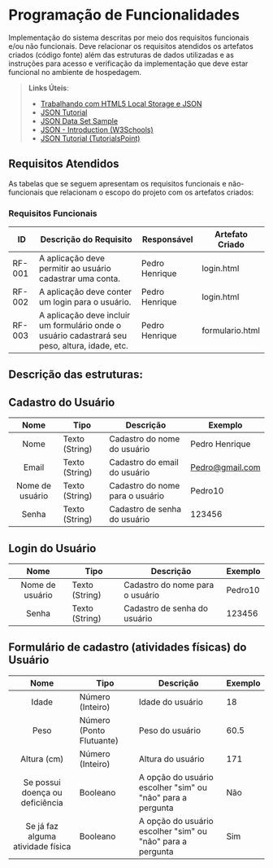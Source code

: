 # Programação de Funcionalidades

Implementação do sistema descritas por meio dos requisitos funcionais e/ou não funcionais. Deve relacionar os requisitos atendidos os artefatos criados (código fonte) além das estruturas de dados utilizadas e as instruções para acesso e verificação da implementação que deve estar funcional no ambiente de hospedagem.

> **Links Úteis**:
>
> - [Trabalhando com HTML5 Local Storage e JSON](https://www.devmedia.com.br/trabalhando-com-html5-local-storage-e-json/29045)
> - [JSON Tutorial](https://www.w3resource.com/JSON)
> - [JSON Data Set Sample](https://opensource.adobe.com/Spry/samples/data_region/JSONDataSetSample.html)
> - [JSON - Introduction (W3Schools)](https://www.w3schools.com/js/js_json_intro.asp)
> - [JSON Tutorial (TutorialsPoint)](https://www.tutorialspoint.com/json/index.htm)

## Requisitos Atendidos

As tabelas que se seguem apresentam os requisitos funcionais e não-funcionais que relacionam o escopo do projeto com os artefatos criados:

### Requisitos Funcionais

|ID    | Descrição do Requisito | Responsável | Artefato Criado |
|------|------------------------|------------|-----------------|
|RF-001| A aplicação deve permitir ao usuário cadastrar uma conta. | Pedro Henrique | login.html |
|RF-002| A aplicação deve conter um login para o usuário. | Pedro Henrique | login.html |
|RF-003| A aplicação deve incluir um formulário onde o usuário cadastrará seu peso, altura, idade, etc. | Pedro Henrique | formulario.html |

## Descrição das estruturas:

## Cadastro do Usuário
|  **Nome**      | **Tipo**          | **Descrição**                             | **Exemplo**                                    |
|:--------------:|-------------------|-------------------------------------------|------------------------------------------------|
| Nome             | Texto (String)  | Cadastro do nome do usuário           | Pedro Henrique                                       |
| Email         | Texto (String)            | Cadastro do email do usuário                       | Pedro@gmail.com                                  |
| Nome de usuário       | Texto (String)             | Cadastro do nome para o usuário                       | Pedro10                            |
| Senha  | Texto (String)  | Cadastro de senha do usuário | 123456                                              |

## Login do Usuário
|  **Nome**      | **Tipo**          | **Descrição**                             | **Exemplo**                                    |
|:--------------:|-------------------|-------------------------------------------|------------------------------------------------|
| Nome de usuário       | Texto (String)             | Cadastro do nome para o usuário                       | Pedro10                            |
| Senha  | Texto (String)  | Cadastro de senha do usuário | 123456                                              |

## Formulário de cadastro (atividades físicas) do Usuário
|  **Nome**      | **Tipo**          | **Descrição**                             | **Exemplo**                                    |
|:--------------:|-------------------|-------------------------------------------|------------------------------------------------|
| Idade             | Número (Inteiro)  | Idade do usuário           | 18                                      |
| Peso        | Número (Ponto Flutuante)            | Peso do usuário                       | 60.5                                  |
| Altura (cm)       | Número (Inteiro)             | Altura do usuário                       | 171                          |
| Se possui doença ou deficiência  | Booleano  | A opção do usuário escolher "sim" ou "não" para a pergunta | Não                                              |
| Se já faz alguma atividade física  | Booleano  | A opção do usuário escolher "sim" ou "não" para a pergunta | Sim                                              |


